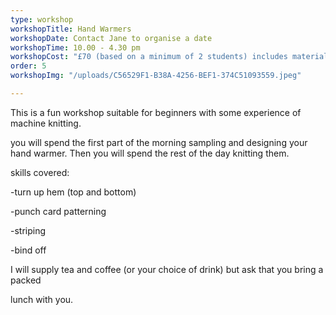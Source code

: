 ```yaml
---
type: workshop
workshopTitle: Hand Warmers
workshopDate: Contact Jane to organise a date
workshopTime: 10.00 - 4.30 pm
workshopCost: "£70 (based on a minimum of 2 students) includes materials."
order: 5
workshopImg: "/uploads/C56529F1-B38A-4256-BEF1-374C51093559.jpeg"

---
```

This is a fun workshop suitable for beginners with some experience of machine knitting.

you will spend the first part of the morning sampling and designing your hand warmer. Then you will spend the rest of the day knitting them.

skills covered:

\-turn up hem (top and bottom)

\-punch card patterning

\-striping

\-bind off

I will supply tea and coffee (or your choice of drink) but ask that you bring a packed

lunch with you.